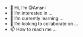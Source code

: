 - 👋 Hi, I’m @Amsni
- 👀 I’m interested in ...
- 🌱 I’m currently learning ...
- 💞️ I’m looking to collaborate on ...
- 📫 How to reach me ...

<!---
Amsni/Amsni is a ✨ special ✨ repository because its `README.md` (this file) appears on your GitHub profile.
You can click the Preview link to take a look at your changes.
--->

